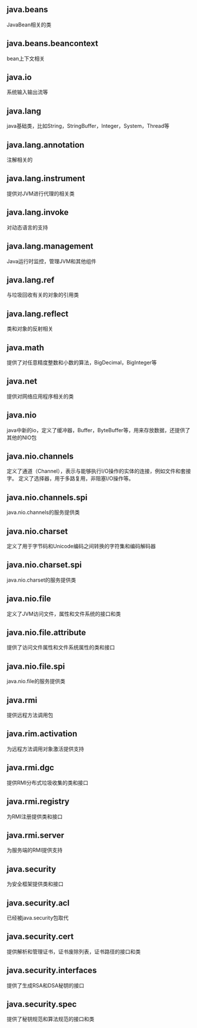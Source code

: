 ## java.beans
JavaBean相关的类

## java.beans.beancontext
bean上下文相关

## java.io
系统输入输出流等

## java.lang
java基础类，比如String，StringBuffer，Integer，System，Thread等

## java.lang.annotation
注解相关的

## java.lang.instrument
提供对JVM进行代理的相关类

## java.lang.invoke
对动态语言的支持

## java.lang.management
Java运行时监控，管理JVM和其他组件

## java.lang.ref
与垃圾回收有关的对象的引用类

## java.lang.reflect
类和对象的反射相关

## java.math
提供了对任意精度整数和小数的算法，BigDecimal，BigInteger等

## java.net
提供对网络应用程序相关的类

## java.nio
java中新的io，定义了缓冲器，Buffer，ByteBuffer等，用来存放数据，还提供了其他的NIO包

## java.nio.channels
定义了通道（Channel），表示与能够执行I/O操作的实体的连接，例如文件和套接字。
定义了选择器，用于多路复用，非阻塞I/O操作等。

## java.nio.channels.spi
java.nio.channels的服务提供类

## java.nio.charset
定义了用于字节码和Unicode编码之间转换的字符集和编码解码器

## java.nio.charset.spi
java.nio.charset的服务提供类

## java.nio.file
定义了JVM访问文件，属性和文件系统的接口和类

## java.nio.file.attribute
提供了访问文件属性和文件系统属性的类和接口

## java.nio.file.spi
java.nio.file的服务提供类

## java.rmi
提供远程方法调用包

## java.rim.activation
为远程方法调用对象激活提供支持

## java.rmi.dgc
提供RMI分布式垃圾收集的类和接口

## java.rmi.registry
为RMI注册提供类和接口

## java.rmi.server
为服务端的RMI提供支持

## java.security
为安全框架提供类和接口

## java.security.acl
已经被java.security包取代

## java.security.cert
提供解析和管理证书，证书废除列表，证书路径的接口和类

## java.security.interfaces
提供了生成RSA和DSA秘钥的接口

## java.security.spec
提供了秘钥规范和算法规范的接口和类
